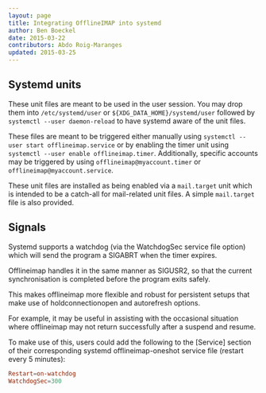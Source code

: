 ```yaml
---
layout: page
title: Integrating OfflineIMAP into systemd
author: Ben Boeckel
date: 2015-03-22
contributors: Abdo Roig-Maranges
updated: 2015-03-25
---
```


<!-- This file is copied to the website by script. -->


## Systemd units

These unit files are meant to be used in the user session. You may drop them
into `/etc/systemd/user` or `${XDG_DATA_HOME}/systemd/user` followed by
`systemctl --user daemon-reload` to have systemd aware of the unit files.

These files are meant to be triggered either manually using `systemctl --user
start offlineimap.service` or by enabling the timer unit using `systemctl --user
enable offlineimap.timer`. Additionally, specific accounts may be triggered by
using `offlineimap@myaccount.timer` or `offlineimap@myaccount.service`.

These unit files are installed as being enabled via a `mail.target` unit which
is intended to be a catch-all for mail-related unit files. A simple
`mail.target` file is also provided.

## Signals

Systemd supports a watchdog (via the WatchdogSec service file option) which
will send the program a SIGABRT when the timer expires.

Offlineimap handles it in the same manner as SIGUSR2, so that the current
synchronisation is completed before the program exits safely.

This makes offlineimap more flexible and robust for persistent setups that make
use of holdconnectionopen and autorefresh options.

For example, it may be useful in assisting with the occasional situation where
offlineimap may not return successfully after a suspend and resume.

To make use of this, users could add the following to the [Service] section of
their corresponding systemd offlineimap-oneshot service file (restart every 5 minutes):

``` conf
Restart=on-watchdog
WatchdogSec=300
```

